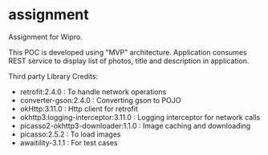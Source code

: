 # assignment
Assignment for Wipro.

This POC is developed using "MVP" architecture. Application consumes REST service to display list of
 photos, title and description in application.

Third party Library Credits:
- retrofit:2.4.0                      : To handle network operations
- converter-gson:2.4.0                : Converting gson to POJO
- okHttp:3.11.0                       : Http client for retrofit
- okhttp3:logging-interceptor:3.11.0  : Logging interceptor for network calls
- picasso2-okhttp3-downloader:1.1.0   : Image caching and downloading
- picasso:2.5.2                       : To load images
- awaitility-3.1.1                    : For test cases